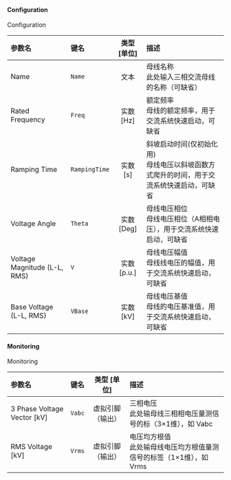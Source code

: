 <!--
DO NOT EDIT THIS FILE DIRECTLY.
This file is generated by tools/comp-docs.js.
All changes will be overwritten by regeneration.
-->

<slot class="model-parameters">

#### Configuration

Configuration

| 参数名 | 键名 | 类型 [单位] | 描述 |
|:------ |:---- |:-----------:|:---- |
| Name | `Name` | 文本 | 母线名称<br/>此处输入三相交流母线的名称（可缺省） |
| Rated Frequency | `Freq` | 实数 [Hz] | 额定频率<br/>母线的额定频率，用于交流系统快速启动，可缺省 |
| Ramping Time | `RampingTime` | 实数 [s] | 斜坡启动时间(仅初始化用)<br/>母线电压以斜坡函数方式爬升的时间，用于交流系统快速启动，可缺省 |
| Voltage Angle | `Theta` | 实数 [Deg] | 母线电压相位<br/>母线电压相位（A相相电压），用于交流系统快速启动，可缺省 |
| Voltage Magnitude \(L\-L, RMS\) | `V` | 实数 [p\.u\.] | 母线电压幅值<br/>母线线电压的幅值，用于交流系统快速启动，可缺省 |
| Base Voltage \(L\-L, RMS\) | `VBase` | 实数 [kV] | 母线电压基值<br/>母线的电压基准值，用于交流系统快速启动，可缺省 |

#### Monitoring

Monitoring

| 参数名 | 键名 | 类型 [单位] | 描述 |
|:------ |:---- |:-----------:|:---- |
| 3 Phase Voltage Vector \[kV\] | `Vabc` | 虚拟引脚（输出） | 三相电压<br/>此处输母线三相相电压量测信号的标（3×1维），如 Vabc |
| RMS Voltage \[kV\] | `Vrms` | 虚拟引脚（输出） | 电压均方根值<br/>此处输母线电压均方根值量测信号的标签（1×1维），如 Vrms |


</slot>
